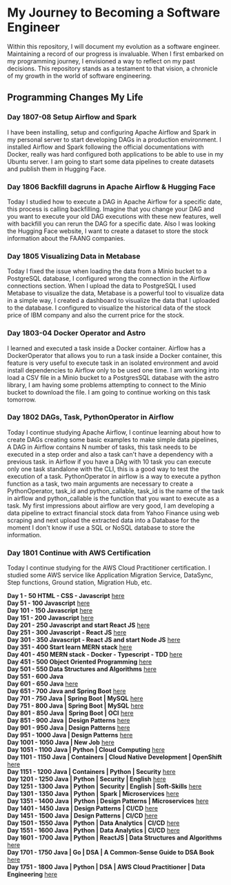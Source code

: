# My Journey to Becoming a Software Engineer

Within this repository, I will document my evolution as a software engineer.
Maintaining a record of our progress is invaluable.
When I first embarked on my programming journey, I envisioned a way to reflect on my past decisions.
This repository stands as a testament to that vision, a chronicle of my growth in the world of software engineering.

## Programming Changes My Life

### Day 1807-08 Setup Airflow and Spark

I have been installing, setup and configuring Apache Airflow and Spark in my personal server to start developing DAGs in a production environment. I installed Airflow and Spark following the official documentations with Docker, really was hard configured both applications to be able to use in my Ubuntu server. I am going to start some data pipelines to create datasets and publish them in Hugging Face. 

### Day 1806 Backfill dagruns in Apache Airflow & Hugging Face

Today I studied how to execute a DAG in Apache Airflow for a specific date, this process is calling backfilling. Imagine that you change your DAG and you want to execute your old DAG executions with these new features, well with backfill you can rerun the DAG for a specific date. Also I was looking the Hugging Face website, I want to create a dataset to store the stock information about the FAANG companies.

### Day 1805 Visualizing Data in Metabase

Today I fixed the issue when loading the data from a Minio bucket to a PostgreSQL database, I configured wrong the connection in the Airflow connections section. When I upload the data to PostgreSQL I used Metabase to visualize the data, Metabase is a powerful tool to visualize data in a simple way, I created a dashboard to visualize the data that I uploaded to the database. I configured to visualize the historical data of the stock price of IBM company and also the current price for the stock.

### Day 1803-04 Docker Operator and Astro

I learned and executed a task inside a Docker container. Airflow has a DockerOperator that allows you to run a task inside a Docker container, this feature is very useful to execute task in an isolated environment and avoid install dependencies to Airflow only to be used one time. I am working into load a CSV file in a Minio bucket to a PostgresSQL database with the astro library, I am having some problems attempting to connect to the Minio bucket to download the file. I am going to continue working on this task tomorrow.

### Day 1802 DAGs, Task, PythonOperator in Airflow

Today I continue studying Apache Airflow, I continue learning about how to create DAGs creating some basic examples to make simple data pipelines, A DAG in Airflow contains N number of tasks, this task needs to be executed in a step order and also a task can't have a dependency with a previous task. in Airflow if you have a DAg with 10 task you can execute only one task standalone with the CLI, this is a good way to test the execution of a task.
PythonOperator in airflow is a way to execute a python function as a task, two main arguments are necessary to create a PythonOperator, task_id and python_callable, task_id is the name of the task in airflow and python_callable is the function that you want to execute as a task.
My first impressions about airflow are very good, I am developing a data pipeline to extract financial stock data from Yahoo Finance using web scraping and next upload the extracted data into a Database for the moment I don't know if use a SQL or NoSQL database to store the information.

### Day 1801 Continue with AWS Certification

Today I continue studying for the AWS Cloud Practitioner certification. I studied some AWS service like Application Migration Service, DataSync, Step functions, Ground station, Migration Hub, etc.

**Day 1 - 50 HTML - CSS - Javascript** [here](./day0-500/day0-50.md)</br>
**Day 51 - 100 Javascript** [here](./day0-500/day51-100.md)</br>
**Day 101 - 150 Javascript** [here](./day0-500/day101-150.md)</br>
**Day 151 - 200 Javascript** [here](./day0-500/day151-200.md)</br>
**Day 201 - 250 Javascript and start React JS** [here](./day0-500/day201-250.md)</br>
**Day 251 - 300 Javascript - React JS** [here](./day0-500/day251-300.md)</br>
**Day 301 - 350 Javascript - React JS and start Node JS** [here](./day0-500/day301-350.md)</br>
**Day 351 - 400 Start learn MERN stack** [here](./day0-500/day351-400.md)</br>
**Day 401 - 450 MERN stack - Docker - Typescript - TDD** [here](./day0-500/day401-450.md)</br>
**Day 451 - 500 Object Oriented Programming** [here](./day0-500/day451-500.md)</br>
**Day 501 - 550 Data Structures and Algorithms** [here](./day501-1000/day501-550.md)</br>
**Day 551 - 600 Java**</br>
**Day 601 - 650 Java** [here](./day501-1000/day601-650.md)</br>
**Day 651 - 700 Java and Spring Boot** [here](./day501-1000/day651-700.md)</br>
**Day 701 - 750 Java | Spring Boot | MySQL** [here](./day501-1000/day701-750.md)</br>
**Day 751 - 800 Java | Spring Boot | MySQL** [here](./day501-1000/day751-800.md)</br>
**Day 801 - 850 Java | Spring Boot | OCI** [here](./day501-1000/day801-850.md)</br>
**Day 851 - 900 Java | Design Patterns** [here](./day501-1000/day851-900.md)</br>
**Day 901 - 950 Java | Design Patterns** [here](/day501-1000/day901-950.md)</br>
**Day 951 - 1000 Java | Design Patterns** [here](./day501-1000/day951-1000.md)</br>
**Day 1001 - 1050 Java | New Job** [here](./day1001-1500/day1001-1050.md)</br>
**Day 1051 - 1100 Java | Python | Cloud Computing** [here](./day1001-1500/day1051-1100.md)</br>
**Day 1101 - 1150 Java | Containers | Cloud Native Development | OpenShift** [here](./day1001-1500/day1101-1150.md)</br>
**Day 1151 - 1200 Java | Containers | Python | Security** [here](./day1001-1500/day1151-1200.md)</br>
**Day 1201 - 1250 Java | Python | Security | English** [here](./day1001-1500/day1201-1250.md)</br>
**Day 1251 - 1300 Java | Python | Security | English | Soft-Skills** [here](./day1001-1500/day1251-1300.md)</br>
**Day 1301 - 1350 Java | Python | Spark | Microservices** [here](./day1001-1500/day1301-1350.md)</br>
**Day 1351 - 1400 Java | Python | Design Patterns | Microservices** [here](./day1001-1500/day1351-1400.md)</br>
**Day 1401 - 1450 Java | Design Patterns | CI/CD** [here](./day1001-1500/day1401-1450.md)</br>
**Day 1451 - 1500 Java | Design Patterns | CI/CD** [here](./day1001-1500/day1451-1500.md)</br>
**Day 1501 - 1550 Java | Python | Data Analytics | CI/CD** [here](./day1501-2000/day1501-1550.md)</br>
**Day 1551 - 1600 Java | Python | Data Analytics | CI/CD** [here](./day1501-2000/day1551-1600.md)</br>
**Day 1601 - 1700 Java | Python | ReactJS | Data Structures and Algorithms** [here](./day1501-2000/day1601-1705.md)</br>
**Day 1701 - 1750 Java | Go | DSA | A Common-Sense Guide to DSA Book** [here](./day1501-2000/day1706-1750.md)</br>
**Day 1751 - 1800 Java | Python | DSA | AWS Cloud Practitioner | Data Engineering** [here](./day1501-2000/day1751-1800.md)</br>
